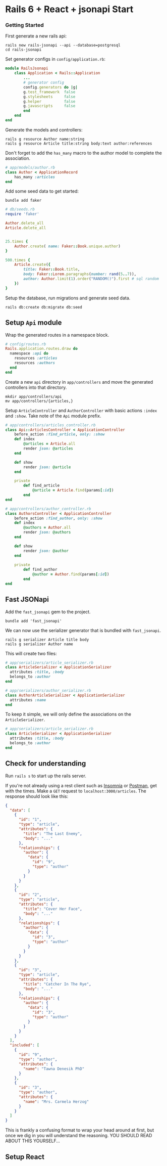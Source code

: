# Rails 6 + React + jsonapi Start


### Getting Started
First generate a new rails api:
```shell
rails new rails-jsonapi --api --database=postgresql
cd rails-jsonapi
```

Set generator configs in `config/application.rb`:
```ruby
module RailsJsonapi
    class Application < Rails::Application
        ...
        # generator config
        config.generators do |g|
        g.test_framework  false
        g.stylesheets     false
        g.helper          false
        g.javascripts     false
        end
    end
end
```

Generate the models and controllers:
```shell
rails g resource Author name:string
rails g resource Article title:string body:text author:references
```

Don't forget to add the `has_many` macro to the author model to complete the association.
```ruby
# app/models/author.rb
class Author < ApplicationRecord
    has_many :articles
end
```

Add some seed data to get started:
```shell
bundle add faker
```

```ruby
# db/seeds.rb
require 'faker'

Author.delete_all
Article.delete_all


25.times {
    Author.create( name: Faker::Book.unique.author)
}

500.times {
    Article.create({
        title: Faker::Book.title,
        body: Faker::Lorem.paragraphs(number: rand(5..7)),
        author: Author.limit(1).order("RANDOM()").first # sql random
    })
}
```

Setup the database, run migrations and generate seed data.
```shell
rails db:create db:migrate db:seed
```

## Setup `Api` module
Wrap the generated routes in a namespace block.
```ruby
# config/routes.rb
Rails.application.routes.draw do
  namespace :api do
    resources :articles
    resources :authors
  end
end
```
Create a new `api` directory in `app/controllers` and move the generated controllers into that directory.
```shell
mkdir app/controllers/api
mv app/controllers/{articles,}
```
 Setup `ArticleController` and `AuthorController` with basic actions `:index` and `:show`. Take note of the `Api` module prefix.
```ruby
# app/controllers/articles_controller.rb
class Api::ArticlesController < ApplicationController
    before_action :find_article, only: :show
    def index
        @articles = Article.all
        render json: @articles
    end

    def show
        render json: @article
    end

    private
        def find_article
            @article = Article.find(params[:id])
        end
end
```
```ruby
# app/controllers/author_controller.rb
class AuthorsController < ApplicationController
    before_action :find_author, only: :show
    def index
        @authors = Author.all
        render json: @authors
    end

    def show
        render json: @author
    end
    
    private
        def find_author
            @author = Author.find(params[:id])
        end
end
```

## Fast JSONapi
Add the `fast_jsonapi` gem to the project.
```shell
bundle add 'fast_jsonapi'
```
We can now use the serializer generator that is bundled with `fast_jsonapi`.
```shell
rails g serializer Article title body
rails g serializer Author name
```

This will create two files:
```ruby
# app/serializers/article_serializer.rb
class ArticleSerializer < ApplicationSerializer
  attributes :title, :body
  belongs_to :author
end
```
```ruby
# app/serializers/author_serializer.rb
class AuthorArticleSerializer < ApplicationSerializer
  attributes :name
end
```

To keep it simple, we will only define the associations on the `ArticleSerializer`.
```ruby
# app/serializers/article_serializer.rb
class ArticleSerializer < ApplicationSerializer
  attributes :title, :body
  belongs_to :author
end
```

## Check for understanding
Run `rails s` to start up the rails server.

If you're not already using a rest client such as [Insomnia](https://insomnia.rest/) or [Postman](https://www.postman.com/), get with the times. Make a `GET` request to `localhost:3000/articles`. The response should look like this:
```json
{
  "data": [
    {
      "id": "1",
      "type": "article",
      "attributes": {
        "title": "The Last Enemy",
        "body": "..."
      },
      "relationships": {
        "author": {
          "data": {
            "id": "9",
            "type": "author"
          }
        }
      }
    },
    {
      "id": "2",
      "type": "article",
      "attributes": {
        "title": "Cover Her Face",
        "body": "..."
      },
      "relationships": {
        "author": {
          "data": {
            "id": "3",
            "type": "author"
          }
        }
      }
    },
    {
      "id": "3",
      "type": "article",
      "attributes": {
        "title": "Catcher In The Rye",
        "body": "..."
      },
      "relationships": {
        "author": {
          "data": {
            "id": "3",
            "type": "author"
          }
        }
      }
    }
  ],
  "included": [
    {
      "id": "9",
      "type": "author",
      "attributes": {
        "name": "Tawna Denesik PhD"
      }
    },
    {
      "id": "3",
      "type": "author",
      "attributes": {
        "name": "Mrs. Carmela Herzog"
      }
    }
  ]
}
```
This is frankly a confusing format to wrap your head around at first, but once we dig in you will understand the reasoning. YOU SHOULD READ ABOUT THIS YOURSELF...


## Setup React

